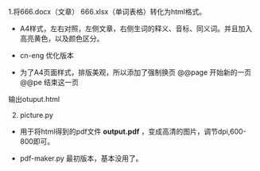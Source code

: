1.将666.docx（文章） 666.xlsx（单词表格）转化为html格式。

- A4样式，左右对照，左侧文章，右侧生词的释义、音标、同义词。并且加入高亮黄色，以及颜色区分。

- cn-eng  优化版本

- 为了A4页面样式，排版美观，所以添加了强制换页
@@page  开始新的一页
@@pe     结束这一页


输出otuput.html



2. picture.py

- 用于将html得到的pdf文件 **output.pdf** ，变成高清的图片，调节dpi,600-800即可。


- pdf-maker.py 最初版本，基本没用了。

